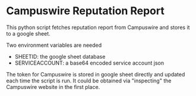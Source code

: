 # Campuswire Reputation Report
This python script fetches reputation report from Campuswire and stores it to a google sheet.

Two environment variables are needed

- SHEETID: the google sheet database
- SERVICEACCOUNT: a base64 encoded service account json

The token for Campuswire is stored in google sheet directly and updated each time the script is run.
It could be obtained via "inspecting" the Campuswire website in the first place.